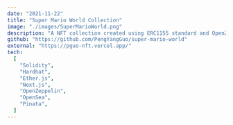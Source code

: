 ```yaml
---
date: "2021-11-22"
title: "Super Mario World Collection"
image: "./images/SuperMarioWorld.png"
description: "A NFT collection created using ERC1155 standard and OpenZeppelin."
github: "https://github.com/PengYangGuo/super-mario-world"
external: "https://pguo-nft.vercel.app/"
tech:
  [
    "Solidity",
    "Hardhat",
    "Ether.js",
    "Next.js",
    "OpenZeppelin",
    "OpenSea",
    "Pinata",
  ]
---
```

